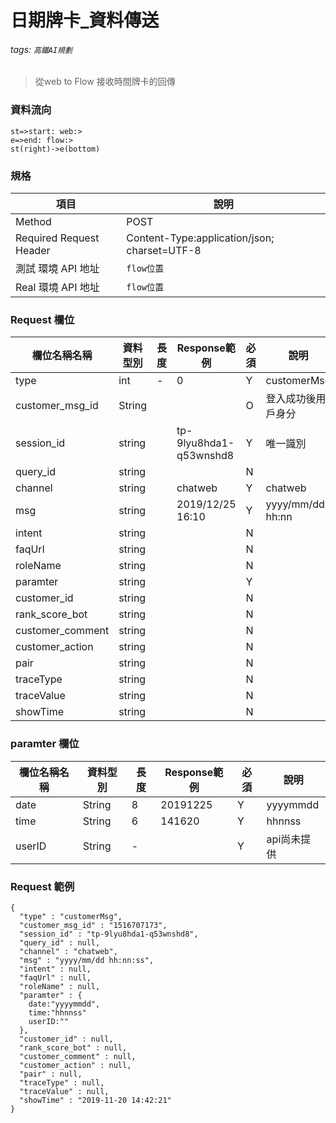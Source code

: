 # 日期牌卡_資料傳送
###### tags: `高鐵AI規劃`

>從web to Flow 接收時間牌卡的回傳

  
### 資料流向
```flow
st=>start: web:>
e=>end: flow:>
st(right)->e(bottom)
```

### 規格

  項目 | 說明
  ---- | ---
  Method | POST
  Required Request Header |  Content-Type:application/json; charset=UTF-8
  測試 環境 API 地址 | `flow位置`
  Real 環境 API 地址 | `flow位置`

### Request 欄位

  欄位名稱名稱 | 資料型別| 長度|Response範例| 必須 | 說明
  --------- | ------- |-----| --------|--------|--------
type | int | - | 0 | Y | customerMsg 
customer_msg_id | String | | | O | 登入成功後用戶身分 
session_id | string |  | tp-9lyu8hda1-q53wnshd8| Y | 唯一識別
query_id | string |  |  | N | 
channel | string |  | chatweb | Y | chatweb
msg | string |  | 2019/12/25 16:10 | Y | yyyy/mm/dd hh:nn
intent | string |  |  | N | 
faqUrl | string |  |  | N | 
roleName | string |  |  | N | 
paramter | string |  |  | Y | 
customer_id | string |  |  | N | 
rank_score_bot | string |  |  | N |
customer_comment | string |  | | N | 
customer_action | string |  | | N | 
pair | string |  | | N | 
traceType | string |  | | N | 
traceValue | string |  | | N | 
showTime | string |  | | N | 

### paramter 欄位
  欄位名稱名稱 | 資料型別| 長度|Response範例| 必須 | 說明
  --------- | ------- |-----| --------|--------|--------
date | String | 8 | 20191225 | Y | yyyymmdd 
time | String | 6 | 141620 | Y | hhnnss 
userID | String | - | | Y | api尚未提供

### Request 範例

```
{
  "type" : "customerMsg",
  "customer_msg_id" : "1516707173",
  "session_id" : "tp-9lyu8hda1-q53wnshd8",
  "query_id" : null,
  "channel" : "chatweb",
  "msg" : "yyyy/mm/dd hh:nn:ss",
  "intent" : null,
  "faqUrl" : null,
  "roleName" : null,
  "paramter" : {
    date:"yyyymmdd",
    time:"hhnnss"
    userID:""
  },
  "customer_id" : null,
  "rank_score_bot" : null,
  "customer_comment" : null,
  "customer_action" : null,
  "pair" : null,
  "traceType" : null,
  "traceValue" : null,
  "showTime" : "2019-11-20 14:42:21"
}
```









































